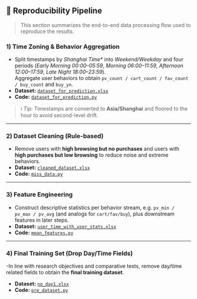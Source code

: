 
## 🔁 Reproducibility Pipeline

> This section summarizes the end-to-end data processing flow used to reproduce the results.

### 1) Time Zoning & Behavior Aggregation
- Split timestamps by *Shanghai Time** into *Weekend/Weekday* and four periods (*Early Morning 00:00–05:59*, *Morning 06:00–11:59*, *Afternoon 12:00–17:59*, *Late Night 18:00–23:59*).  
  Aggregate user behaviors to obtain `pv_count / cart_count / fav_count / buy_count` and `buy_yn`.
- **Dataset:** [`dataset_for_prediction.xlsx`](https://github.com/SodaQiu/A_Hierarchical_Feature_Engineering_and_Evaluation_Framework_for_E-commerce_Purchase_Prediction/blob/f85a24d502a24f85334737841104476a911433d4/Preprocess/dataset_for_prediction.xlsx)  
- **Code:** [`dataset_for_prediction.py`](https://github.com/SodaQiu/A_Hierarchical_Feature_Engineering_and_Evaluation_Framework_for_E-commerce_Purchase_Prediction/blob/f85a24d502a24f85334737841104476a911433d4/Preprocess/dataset_for_prediction.py)

> ℹ️ *Tip:* Timestamps are converted to **Asia/Shanghai** and floored to the hour to avoid second-level drift.

---

### 2) Dataset Cleaning (Rule-based)
- Remove users with **high browsing but no purchases** and users with **high purchases but low browsing** to reduce noise and extreme behaviors.
- **Dataset:** [`cleaned_dataset.xlsx`](https://github.com/SodaQiu/A_Hierarchical_Feature_Engineering_and_Evaluation_Framework_for_E-commerce_Purchase_Prediction/blob/f85a24d502a24f85334737841104476a911433d4/Preprocess/cleaned_dataset.xlsx)  
- **Code:** [`miss_data.py`](https://github.com/SodaQiu/A_Hierarchical_Feature_Engineering_and_Evaluation_Framework_for_E-commerce_Purchase_Prediction/blob/f85a24d502a24f85334737841104476a911433d4/Preprocess/miss_data.py)

---

### 3) Feature Engineering
- Construct descriptive statistics per behavior stream, e.g. `pv_min / pv_max / pv_avg` (and analogs for `cart/fav/buy`), plus downstream features in later steps.
- **Dataset:** [`user_time_with_user_stats.xlsx`](https://github.com/SodaQiu/A_Hierarchical_Feature_Engineering_and_Evaluation_Framework_for_E-commerce_Purchase_Prediction/blob/f85a24d502a24f85334737841104476a911433d4/Preprocess/user_time_with_user_stats.xlsx)  
- **Code:** [`mean_features.py`](https://github.com/SodaQiu/A_Hierarchical_Feature_Engineering_and_Evaluation_Framework_for_E-commerce_Purchase_Prediction/blob/f85a24d502a24f85334737841104476a911433d4/Preprocess/mean_features.py)

---

### 4) Final Training Set (Drop Day/Time Fields)
-In line with research objectives and comparative tests, remove day/time related fields to obtain the **final training dataset**.
- **Dataset:** [`no_day1.xlsx`](https://github.com/SodaQiu/A_Hierarchical_Feature_Engineering_and_Evaluation_Framework_for_E-commerce_Purchase_Prediction/blob/f85a24d502a24f85334737841104476a911433d4/Preprocess/no_day1.xlsx)  
- **Code:** [`pre_dataset.py`](https://github.com/SodaQiu/A_Hierarchical_Feature_Engineering_and_Evaluation_Framework_for_E-commerce_Purchase_Prediction/blob/f85a24d502a24f85334737841104476a911433d4/Preprocess/pre_dataset.py)
